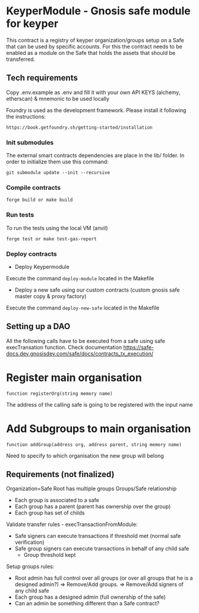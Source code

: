 # KeyperModule - Gnosis safe module for keyper

This contract is a registry of keyper organization/groups setup on a Safe that can be used by specific accounts. For this the contract needs to be enabled as a module on the Safe that holds the assets that should be transferred.

## Tech requirements

Copy .env.example as .env and fill it with your own API KEYS (alchemy, etherscan) & mnemonic to be used locally

Foundry is used as the development framework. Please install it following the instructions:
```
https://book.getfoundry.sh/getting-started/installation
```

### Init submodules
The external smart contracts dependencies are place in the lib/ folder. In order to initialize them use this command:
```
git submodule update --init --recursive
```

### Compile contracts
```
forge build or make build
```

### Run tests
To run the tests using the local VM (anvil)
```
forge test or make test-gas-report
```

### Deploy contracts

* Deploy Keypermodule

Execute the command `deploy-module` located in the Makefile

* Deploy a new safe using our custom contracts (custom gnosis safe master copy & proxy factory)

Execute the command `deploy-new-safe` located in the Makefile

## Setting up a DAO
All the following calls have to be executed from a safe using safe execTransation function. Check documentation https://safe-docs.dev.gnosisdev.com/safe/docs/contracts_tx_execution/
# Register main organisation

```function registerOrg(string memory name)```

The address of the calling safe is going to be registered with the input name

# Add Subgroups to main organisation

```function addGroup(address org, address parent, string memory name)```

Need to specify to which organisation the new group will belong

## Requirements (not finalized)

Organization=Safe Root has multiple groups
Groups/Safe relationship
- Each group is associated to a safe
- Each group has a parent (parent has ownership over the group)
- Each group has set of childs


Validate transfer rules - execTransactionFromModule:
- Safe signers can execute transactions if threshold met (normal safe verification)
- Safe group signers can execute transactions in behalf of any child safe
    - Group threshold kept

Setup groups rules:
- Root admin has full control over all groups (or over all groups that he is a designed admin?)
    => Remove/Add groups.
    => Remove/Add signers of any child safe
- Each group has a designed admin (full ownership of the safe)
- Can an admin be something different than a Safe contract?
